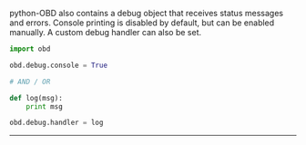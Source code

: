 python-OBD also contains a debug object that receives status messages and errors. Console printing is disabled by default, but can be enabled manually. A custom debug handler can also be set.

```python
import obd

obd.debug.console = True

# AND / OR

def log(msg):
	print msg

obd.debug.handler = log
```

---

<br>

